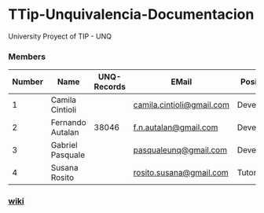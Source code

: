# TTip-Unquivalencia-Documentacion
University Proyect of TIP - UNQ

### Members

Number |       Name              | UNQ-Records |    EMail                 |Position 
-------|-------------------------|-------------|--------------------------|----------------
  1    |Camila Cintioli          |             | camila.cintioli@gmail.com| Developer   
  2    |Fernando Autalan         |   38046     | f.n.autalan@gmail.com    | Developer
  3    |Gabriel Pasquale         |             | pasqualeunq@gmail.com    | Developer
  4    |Susana Rosito            |             | rosito.susana@gmail.com  | Tutora 

### [wiki](https://github.com/fautalan1/TTip-Unquivalencia-Documentacion.wiki.git)
